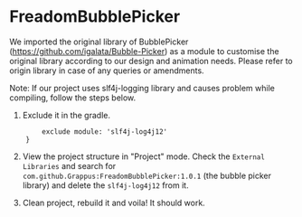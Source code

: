# FreadomBubblePicker
We imported the original library of BubblePicker (https://github.com/igalata/Bubble-Picker) as a module to customise the original library according to our design and animation needs. Please refer to origin library in case of any queries or amendments.


Note: If our project uses slf4j-logging library and causes problem while compiling, follow the steps below.

1. Exclude it in the gradle.
```implementation('com.github.Grappus:FreadomBubblePicker:1.0.1') {
        exclude module: 'slf4j-log4j12'
    }
```

 2. View the project structure in "Project" mode. Check the `External Libraries` and search for `com.github.Grappus:FreadomBubblePicker:1.0.1` (the bubble picker library) and delete the `slf4j-log4j12` from it.

3. Clean project, rebuild it and voila! It should work.
